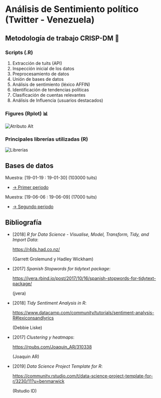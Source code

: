 # Análisis de Sentimiento político (Twitter - Venezuela)

## Metodología de trabajo CRISP-DM :arrows_counterclockwise:

### Scripts (.R) 
1) Extracción de tuits (API)
2) Inspección inicial de los datos
3) Preprocesamiento de datos
4) Unión de bases de datos 
5) Análisis de sentimiento (léxico AFFIN) 
6) Identificación de tendencias políticas 
7) Clasificación de cuentas relevantes
8) Análisis de Influencia (usuarios destacados)

### Figures (Rplot) :bar_chart:

![Atributo Alt](https://sites.google.com/site/freddyvillabona/Home/github-fv.png "Atributo title Opcional")

### Principales librerías utilizadas (R)

![Librerías](https://sites.google.com/site/freddyvillabona/Home/github-fv.png "Atributo title Opcional")

## Bases de datos

Muestra: [19-01-19 : 19-01-30] (103000 tuits) 

- [-> Primer periodo](https://drive.google.com/open?id=1e4nnXCccfPPCm-AIncUJnaJvoeq4GImg)

Muestra: [19-06-06 : 19-06-09] (17000 tuits)

- [-> Segundo periodo](https://drive.google.com/open?id=1e4nnXCccfPPCm-AIncUJnaJvoeq4GImg)


## Bibliografía


* [2018] *R for Data Science - Visualise, Model, Transform, Tidy, and Import Data*:

    <https://r4ds.had.co.nz/>

    (Garrett Grolemund y Hadley Wickham)
    
    
* [2017] *Spanish Stopwords for tidytext package*:

    <https://jvera.rbind.io/post/2017/10/16/spanish-stopwords-for-tidytext-package/>

    (jvera)


* [2018] *Tidy Sentiment Analysis in R*:

    <https://www.datacamp.com/community/tutorials/sentiment-analysis-R#lexiconsandlyrics>

    (Debbie Liske)
   

* [2017] *Clustering y  heatmaps*:

    <https://rpubs.com/Joaquin_AR/310338>

    (Joaquin AR)
    
    
* [2019] *Data Science Project Template for R*:

    <https://community.rstudio.com/t/data-science-project-template-for-r/3230/11?u=benmarwick>

    (Rstudio ID)
    
    
    
   
